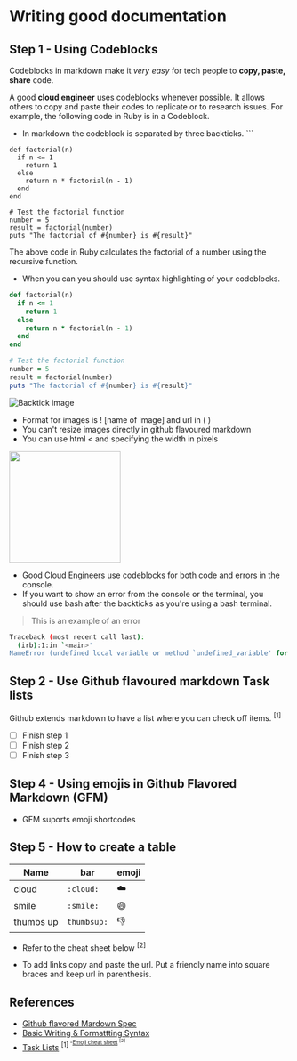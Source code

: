 # Writing good documentation 

## Step 1 - Using Codeblocks

Codeblocks in markdown make it *very easy* for tech people to **copy, paste, share** code. 

A good __cloud engineer__ uses codeblocks whenever possible. It allows others to copy and paste their codes to replicate or to research issues. For example, the following code in Ruby is in a Codeblock. 

- In markdown the codeblock is separated by three backticks. ```

```
def factorial(n)
  if n <= 1
    return 1
  else
    return n * factorial(n - 1)
  end
end

# Test the factorial function
number = 5
result = factorial(number)
puts "The factorial of #{number} is #{result}"
```
The above code in Ruby calculates the factorial of a number using the recursive function. 

- When you can you should use syntax highlighting of your codeblocks.

```ruby
def factorial(n)
  if n <= 1
    return 1
  else
    return n * factorial(n - 1)
  end
end

# Test the factorial function
number = 5
result = factorial(number)
puts "The factorial of #{number} is #{result}"
```

![Backtick image](https://github.com/IntheLoops/github-docs/assets/145233629/d2b12a72-5a9d-4fab-8c24-55288f6444ec)

- Format for images is ! [name of image] and url in ( ) 
- You can't resize images directly in github flavoured markdown 
- You can use html < and specifying the width in pixels 
<img width="200px" src="https://github.com/IntheLoops/github-docs/assets/145233629/d2b12a72-5a9d-4fab-8c24-55288f6444ec" />

- Good Cloud Engineers use codeblocks for both code and errors in the console.
- If you want to show an error from the console or the terminal, you should use bash after the backticks as you're using a bash terminal.
> This is an example of an error 

```bash
Traceback (most recent call last):
  (irb):1:in `<main>'
NameError (undefined local variable or method `undefined_variable' for main:Object)
```

## Step 2 - Use Github flavoured markdown Task lists 

Github extends markdown to have a list where you can check off items. <sup>[1]<sup/>

- [ ] Finish step 1
- [ ] Finish step 2
- [ ] Finish step 3

## Step 4 - Using emojis in Github Flavored Markdown (GFM) 
- GFM suports emoji shortcodes
  
## Step 5 - How to create a table 
| Name | bar | emoji |
| --- | --- | --- |
| cloud | `:cloud:` | ☁️
| smile | `:smile:` | 😄
| thumbs up | `thumbsup:` | 👎
- Refer to the cheat sheet below <sup>[2]<sup/>


- To add links copy and paste the url. Put a friendly name into square braces and keep url in parenthesis.
  
## References

- [Github flavored Mardown Spec](https://github.github.com/gfm/)
- [Basic Writing & Formattting Syntax](https://docs.github.com/en/get-started/writing-on-github/getting-started-with-writing-and-formatting-on-github/basic-writing-and-formatting-syntax)
- [Task Lists](https://docs.github.com/en/get-started/writing-on-github/getting-started-with-writing-and-formatting-on-github/basic-writing-and-formatting-syntax#task-lists) <sup>[1]<sup/>
-[Emoji cheat sheet](https://www.webfx.com/tools/emoji-cheat-sheet/) <sup>[2]<sup/>



